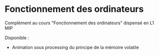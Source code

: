 # Fonctionnement des ordinateurs
Complément au cours "Fonctionnement des ordinateurs" dispensé en L1 MIP

Disponible :
- Animation sous processing du principe de la mémoire volatile
